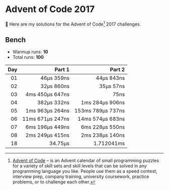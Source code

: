 # Advent of Code 2017

:wave: Here are my solutions for the Advent of Code[^aoc] 2017 challenges.

## Bench

- Warmup runs: **10**
- Total runs: **100**

<!-- BENCH TABLE -->

| Day |           Part 1 |            Part 2 |
| --: | ---------------: | ----------------: |
|  01 |       46µs 359ns |        44µs 843ns |
|  02 |       32µs 860ns |         35µs 57ns |
|  03 |  4ms 450µs 647ns |              75ns |
|  04 |      382µs 332ns |   1ms 284µs 906ns |
|  05 |  1ms 963µs 264ns | 153ms 789µs 737ns |
|  06 | 11ms 671µs 247ns |  14ms 574µs 683ns |
|  07 |  6ms 196µs 449ns |   6ms 228µs 550ns |
|  08 |  2ms 249µs 415ns |   2ms 238µs 140ns |
|  18 |          34.75µs |        1.712041ms |

<!-- /BENCH TABLE -->

[^aoc]: [Advent of Code][aoc] – is an Advent calendar of small programming puzzles for a variety of skill sets and skill levels that can be solved in any programming language you like. People use them as a speed contest, interview prep, company training, university coursework, practice problems, or to challenge each other.

[aoc]: https://adventofcode.com
